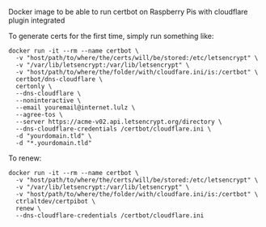 Docker image to be able to run certbot on Raspberry Pis with cloudflare plugin integrated

To generate certs for the first time, simply run something like: 
```
docker run -it --rm --name certbot \
  -v "host/path/to/where/the/certs/will/be/stored:/etc/letsencrypt" \
  -v "/var/lib/letsencrypt:/var/lib/letsencrypt" \
  -v "host/path/to/where/the/folder/with/cloudfare.ini/is:/certbot" \
  certbot/dns-cloudflare \
  certonly \
  --dns-cloudflare \
  --noninteractive \
  --email youremail@internet.lulz \
  --agree-tos \
  --server https://acme-v02.api.letsencrypt.org/directory \
  --dns-cloudflare-credentials /certbot/cloudflare.ini \
  -d "yourdomain.tld" \
  -d "*.yourdomain.tld"
```

To renew:
```
docker run -it --rm --name certbot \
  -v "host/path/to/where/the/certs/will/be/stored:/etc/letsencrypt" \
  -v "/var/lib/letsencrypt:/var/lib/letsencrypt" \
  -v "host/path/to/where/the/folder/with/cloudfare.ini/is:/certbot" \
  ctrlaltdev/certpibot \
  renew \
  --dns-cloudflare-credentials /certbot/cloudflare.ini
```
